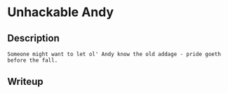 # Unhackable Andy

## Description
```
Someone might want to let ol' Andy know the old addage - pride goeth before the fall. 
```

## Writeup

